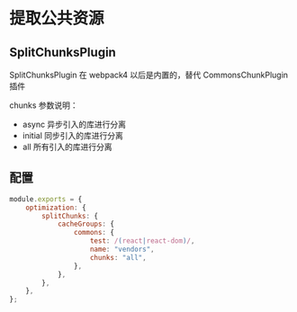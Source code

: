 # 提取公共资源

## SplitChunksPlugin

SplitChunksPlugin 在 webpack4 以后是内置的，替代 CommonsChunkPlugin 插件

chunks 参数说明：

-   async 异步引入的库进行分离
-   initial 同步引入的库进行分离
-   all 所有引入的库进行分离

## 配置

```js
module.exports = {
    optimization: {
        splitChunks: {
            cacheGroups: {
                commons: {
                    test: /(react|react-dom)/,
                    name: "vendors",
                    chunks: "all",
                },
            },
        },
    },
};
```
